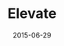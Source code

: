 ---
layout: site
title: "Elevate"
date: 2015-06-29
categories: [community]
version: 1.4.14
major: 1
minor: 4
patch: 14
slug: elevate
link: http://elevateapp.com
permalink: /sites/:slug
---
